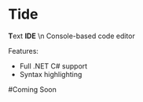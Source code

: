 # Tide
**T**ext **IDE** \n
Console-based code editor

Features:
 - Full .NET C# support
 - Syntax highlighting

#Coming Soon
